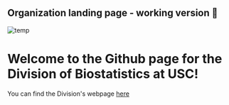 ## Organization landing page - working version 👋

![temp](https://github.com/USCbiostats/.github/assets/7833774/cda84ffd-eb6d-42a6-abf6-556136c7e131)


# Welcome to the Github page for the Division of Biostatistics at USC!

You can find the Division's webpage [here](https://pphs.usc.edu/divisions/biostatistics/)


<!--

**Here are some ideas to get you started:**


🙋‍♀️ A short introduction - what is your organization all about?
🌈 Contribution guidelines - how can the community get involved?
👩‍💻 Useful resources - where can the community find your docs? Is there anything else the community should know?
🍿 Fun facts - what does your team eat for breakfast?
🧙 Remember, you can do mighty things with the power of [Markdown](https://docs.github.com/github/writing-on-github/getting-started-with-writing-and-formatting-on-github/basic-writing-and-formatting-syntax)
-->
